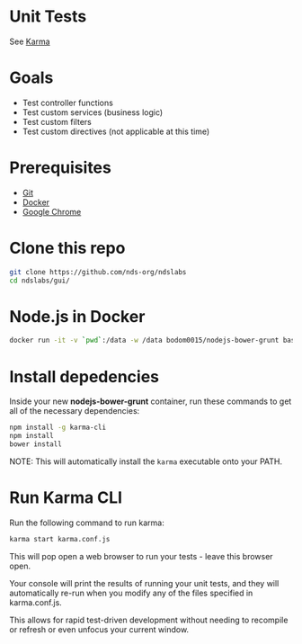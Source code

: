 # Unit Tests

See [Karma](https://github.com/karma-runner/karma)

# Goals
* Test controller functions
* Test custom services (business logic)
* Test custom filters
* Test custom directives (not applicable at this time)

# Prerequisites
* [Git](https://git-scm.com/)
* [Docker](https://www.docker.com/)
* [Google Chrome](https://www.google.com/chrome/browser/desktop/)

# Clone this repo
```bash
git clone https://github.com/nds-org/ndslabs
cd ndslabs/gui/
```

# Node.js in Docker
```bash
docker run -it -v `pwd`:/data -w /data bodom0015/nodejs-bower-grunt bash
```

# Install depedencies
Inside your new **nodejs-bower-grunt** container, run these commands to get all of the necessary dependencies:
```bash
npm install -g karma-cli
npm install
bower install
```

NOTE: This will automatically install the `karma` executable onto your PATH.

# Run Karma CLI
Run the following command to run karma:
```bash
karma start karma.conf.js
```

This will pop open a web browser to run your tests - leave this browser open.

Your console will print the results of running your unit tests, and they will automatically re-run when you modify any of the files specified in karma.conf.js.

This allows for rapid test-driven development without needing to recompile or refresh or even unfocus your current window.
